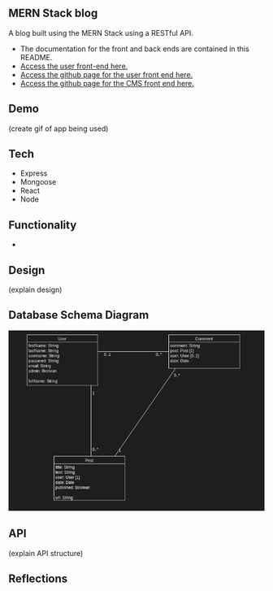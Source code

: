 ## MERN Stack blog
A blog built using the MERN Stack using a RESTful API. 

- The documentation for the front and back ends are contained in this README.
- [Access the user front-end here.](https://blog-front-end-b5fda.web.app/)
- [Access the github page for the user front end here.](https://github.com/jkcswd/blog-api-frontend)
- [Access the github page for the CMS front end here.](https://github.com/jkcswd/blog-api-cms)

## Demo
(create gif of app being used)

## Tech
- Express
- Mongoose
- React
- Node

## Functionality 
-

## Design
(explain design)

## Database Schema Diagram
![Screenshot](https://github.com/jkcswd/blog-api/blob/main/README/schema.png?raw=true)

## API
(explain API structure)

## Reflections

